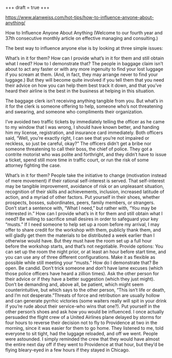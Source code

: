 +++
draft = true
+++

https://www.alanweiss.com/hot-tips/how-to-influence-anyone-about-anything/

How to Influence Anyone About Anything
(Welcome to our fourth year and 37th consecutive monthly article on effective managing and consulting.)

The best way to influence anyone else is by looking at three simple issues:

What’s in it for them?
How can I provide what’s in it for them and still obtain what I need?
How to I demonstrate that?
The people in baggage claim isn’t about to act any faster or with any more ingenuity to find your lost luggage if you scream at them. (And, in fact, they may arrange never to find your luggage.) But they will become quite involved if you tell them that you need their advice on how you can help them best track it down, and that you’ve heard their airline is the best in the business at helping in this situation.

The baggage clerk isn’t receiving anything tangible from you. But what’s in it for the clerk is someone offering to help, someone who’s not threatening and swearing, and someone who compliments their organization.

I’ve avoided two traffic tickets by immediately telling the officer as he came to my window that I was wrong, I should have known better, and handing him my license, registration, and insurance card immediately. Both officers said, “Well, you’re exactly right, I can see that you’re not impaired or reckless, so just be careful, okay?” The officers didn’t get a bribe nor someone threatening to call their boss, the chief of police. They got a contrite motorist who was polite and forthright, and they didn’t have to issue a ticket, spend still more time in traffic court, or run the risk of some attorney fighting the case.

What’s in it for them? People take the initiative to change (motivation instead of mere movement) if their rational self-interest is served. That self-interest may be tangible improvement, avoidance of risk or an unpleasant situation, recognition of their skills and achievements, inclusion, increased latitude of action, and a myriad of other factors. Put yourself in their shoes, whether prospects, bosses, subordinates, peers, family members, or strangers. Don’t start a sentence with, “What I need,” but rather with, “You may be interested in.”
How can I provide what’s in it for them and still obtain what I need? Be willing to sacrifice small desires in order to safeguard your key “musts.” If I need someone to help set up a room before my arrival, I may offer to share credit for the workshop with them, publicly thank them, and will gladly get them the materials to be distributed a week earlier than I otherwise would have. But they must have the room set up a full hour before the workshop starts, and that’s not negotiable. Provide options: You can set up the room the night prior, or at least an hour before start time, and you can use any of three different configurations. Make it as flexible as possible while still meeting your “musts.”
How do I demonstrate that? Be open. Be candid. Don’t trick someone and don’t have lame excuses (which those police officers have heard a zillion times). Ask the other person for their advice or if they have a better suggestion (which they just might). Don’t be demanding and, above all, be patient, which might seem counterintuitive, but which says to the other person, “This isn’t life or death, and I’m not desperate.”Threats of force and retribution are usually hollow and can generate pyrrhic victories (some waiters really will spit in your drink if you’re rude about their service-who wins that one?). Put yourself in the other person’s shoes and ask how you would be influenced.
I once actually persuaded the flight crew of a United Airlines plane delayed by storms for four hours to reverse their decision not to fly to Providence at two in the morning, since it was easier for them to go home. They listened to me, told everyone to sit tight, had the luggage reloaded, and off we went. People were astounded. I simply reminded the crew that they would have almost the entire next day off if they went to Providence at that hour, but they’d be flying bleary-eyed in a few hours if they stayed in Chicago.
